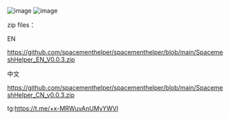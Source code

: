 ![image](https://github.com/spacementhelper/spacementhelper/assets/144666955/c2382035-b297-483b-bfe4-9593b6dc6fdb)
![image](https://github.com/spacementhelper/spacementhelper/assets/144666955/ef676a2a-5d73-4b90-9a8c-b5c851111302)


zip files：                                                                                 

EN

https://github.com/spacementhelper/spacementhelper/blob/main/SpacemeshHelper_EN_V0.0.3.zip

中文

https://github.com/spacementhelper/spacementhelper/blob/main/SpacemeshHelper_CN_v0.0.3.zip




tg:https://t.me/+x-MRWuvAnUMyYWVl
